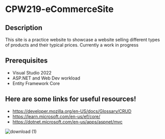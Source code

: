 # CPW219-eCommerceSite

## Description
This site is a practice website to showcase a website selling different types of 
products and their typical prices. Currently a work in progress

## Prerequisites
- Visual Studio 2022
- ASP.NET and Web Dev workload
- Entity Framework Core


## Here are some links for useful resources!
- https://developer.mozilla.org/en-US/docs/Glossary/CRUD
- https://learn.microsoft.com/en-us/ef/core/
- https://dotnet.microsoft.com/en-us/apps/aspnet/mvc

![download (1)](https://user-images.githubusercontent.com/114942875/214909647-fc0421c9-0542-4b3d-8f4a-51570820e625.png)
